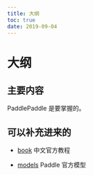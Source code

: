 ```yaml
---
title: 大纲
toc: true
date: 2019-09-04
---
```

# 大纲


## 主要内容

PaddlePaddle 是要掌握的。


## 可以补充进来的

- [book](https://github.com/PaddlePaddle/book/blob/develop/README.cn.md) 中文官方教程

- [models](https://github.com/PaddlePaddle/models) Paddle 官方模型
